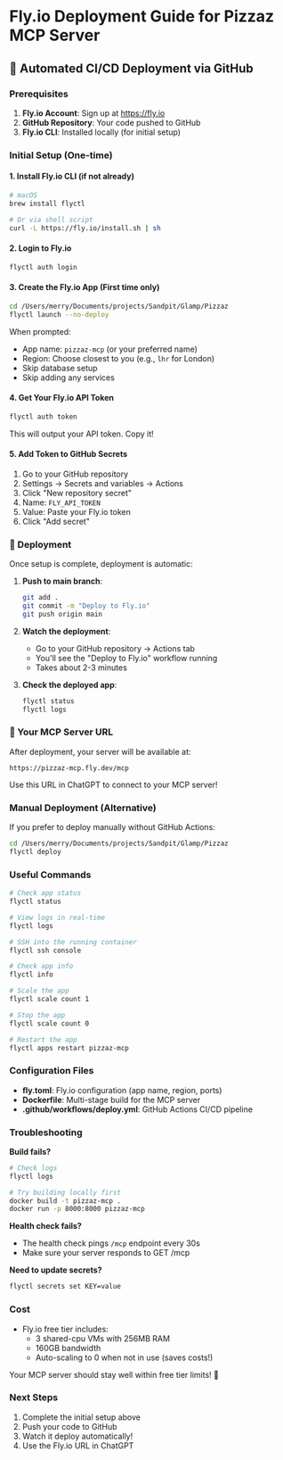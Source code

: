# Fly.io Deployment Guide for Pizzaz MCP Server

## 🚀 Automated CI/CD Deployment via GitHub

### Prerequisites

1. **Fly.io Account**: Sign up at https://fly.io
2. **GitHub Repository**: Your code pushed to GitHub
3. **Fly.io CLI**: Installed locally (for initial setup)

### Initial Setup (One-time)

#### 1. Install Fly.io CLI (if not already)

```bash
# macOS
brew install flyctl

# Or via shell script
curl -L https://fly.io/install.sh | sh
```

#### 2. Login to Fly.io

```bash
flyctl auth login
```

#### 3. Create the Fly.io App (First time only)

```bash
cd /Users/merry/Documents/projects/Sandpit/Glamp/Pizzaz
flyctl launch --no-deploy
```

When prompted:
- App name: `pizzaz-mcp` (or your preferred name)
- Region: Choose closest to you (e.g., `lhr` for London)
- Skip database setup
- Skip adding any services

#### 4. Get Your Fly.io API Token

```bash
flyctl auth token
```

This will output your API token. Copy it!

#### 5. Add Token to GitHub Secrets

1. Go to your GitHub repository
2. Settings → Secrets and variables → Actions
3. Click "New repository secret"
4. Name: `FLY_API_TOKEN`
5. Value: Paste your Fly.io token
6. Click "Add secret"

### 🎉 Deployment

Once setup is complete, deployment is automatic:

1. **Push to main branch**:
   ```bash
   git add .
   git commit -m "Deploy to Fly.io"
   git push origin main
   ```

2. **Watch the deployment**:
   - Go to your GitHub repository → Actions tab
   - You'll see the "Deploy to Fly.io" workflow running
   - Takes about 2-3 minutes

3. **Check the deployed app**:
   ```bash
   flyctl status
   flyctl logs
   ```

### 📍 Your MCP Server URL

After deployment, your server will be available at:
```
https://pizzaz-mcp.fly.dev/mcp
```

Use this URL in ChatGPT to connect to your MCP server!

### Manual Deployment (Alternative)

If you prefer to deploy manually without GitHub Actions:

```bash
cd /Users/merry/Documents/projects/Sandpit/Glamp/Pizzaz
flyctl deploy
```

### Useful Commands

```bash
# Check app status
flyctl status

# View logs in real-time
flyctl logs

# SSH into the running container
flyctl ssh console

# Check app info
flyctl info

# Scale the app
flyctl scale count 1

# Stop the app
flyctl scale count 0

# Restart the app
flyctl apps restart pizzaz-mcp
```

### Configuration Files

- **fly.toml**: Fly.io configuration (app name, region, ports)
- **Dockerfile**: Multi-stage build for the MCP server
- **.github/workflows/deploy.yml**: GitHub Actions CI/CD pipeline

### Troubleshooting

**Build fails?**
```bash
# Check logs
flyctl logs

# Try building locally first
docker build -t pizzaz-mcp .
docker run -p 8000:8000 pizzaz-mcp
```

**Health check fails?**
- The health check pings `/mcp` endpoint every 30s
- Make sure your server responds to GET /mcp

**Need to update secrets?**
```bash
flyctl secrets set KEY=value
```

### Cost

- Fly.io free tier includes:
  - 3 shared-cpu VMs with 256MB RAM
  - 160GB bandwidth
  - Auto-scaling to 0 when not in use (saves costs!)

Your MCP server should stay well within free tier limits! 🎉

### Next Steps

1. Complete the initial setup above
2. Push your code to GitHub
3. Watch it deploy automatically!
4. Use the Fly.io URL in ChatGPT
